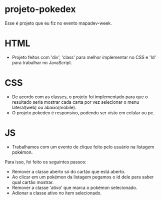# projeto-pokedex
Esse é projeto que eu fiz no evento mapadev-week.

# HTML
- Projeto feitos com 'div', 'class' para melhor implementar no CSS e 'Id' para trabalhar no JavaScript.

# CSS
- De acordo com as classes, o projeto foi implementado para que o resultado seria mostrar cada carta por vez selecionar
o menu lateral(web) ou abaixo(mobile).
- O projeto pokedex é responsivo, podendo ser visto em celular ou pc.

# JS
- Trabalhamos com um evento de clique feito pelo usuário na listagem pokémon.

Para isso, foi feito os seguintes passos:

- Remover a classe aberto só do cartão que está aberto.
- Ao clicar em um pokémon da listagem pegamos o id dele para saber qual cartão mostrar.
- Remover a classe 'ativo' que marca o pokémon selecionado.
- Adionar a classe ativo no item selecionado.


 
